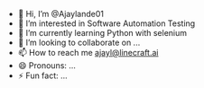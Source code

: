 - 👋 Hi, I’m @Ajaylande01
- 👀 I’m interested in Software Automation Testing
- 🌱 I’m currently learning Python with selenium
- 💞️ I’m looking to collaborate on ...
- 📫 How to reach me ajayl@linecraft.ai
- 😄 Pronouns: ...
- ⚡ Fun fact: ...

<!---
Ajaylande01/Ajaylande01 is a ✨ special ✨ repository because its `README.md` (this file) appears on your GitHub profile.
You can click the Preview link to take a look at your changes.
--->
